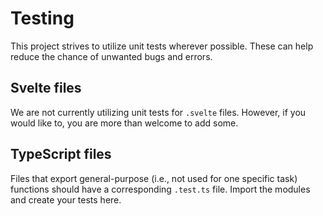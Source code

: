 # Testing

This project strives to utilize unit tests wherever possible. These can help reduce the chance of unwanted bugs and errors.

## Svelte files

We are not currently utilizing unit tests for `.svelte` files. However, if you would like to, you are more than welcome to add some.

## TypeScript files

Files that export general-purpose (i.e., not used for one specific task) functions should have a corresponding `.test.ts` file. Import the modules and create your tests here.
